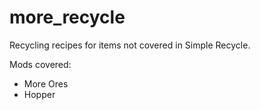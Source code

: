 # more_recycle
Recycling recipes for items not covered in Simple Recycle.

Mods covered:
- More Ores
- Hopper
